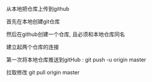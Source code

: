 从本地把仓库上传到github

首先在本地创建git仓库

然后在github创建一个仓库, 且必须和本地仓库同名

建立起两个仓库的连接

第一次将本地仓库推送到gitHub :   git push -u origin master

拉取修改  git pull origin master
